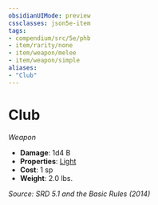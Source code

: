 ```yaml
---
obsidianUIMode: preview
cssclasses: json5e-item
tags:
- compendium/src/5e/phb
- item/rarity/none
- item/weapon/melee
- item/weapon/simple
aliases: 
- "Club"
---
```

# Club
*Weapon*  

- **Damage**: 1d4 B
- **Properties**: [Light](TTRPG/rules/item-properties.md#Light)
- **Cost**: 1 sp
- **Weight**: 2.0 lbs.

*Source: SRD 5.1 and the Basic Rules (2014)*